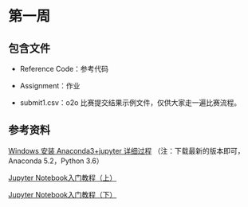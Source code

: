 # 第一周

## 包含文件

- Reference Code：参考代码

- Assignment：作业

- submit1.csv：o2o 比赛提交结果示例文件，仅供大家走一遍比赛流程。

## 参考资料

[Windows 安装 Anaconda3+jupyter 详细过程](https://blog.csdn.net/u012318074/article/details/77075209) （注：下载最新的版本即可，Anaconda 5.2，Python 3.6）

[Jupyter Notebook入门教程（上）](https://mp.weixin.qq.com/s/O2nTGOtqGR-V33-YJgPgJQ)

[Jupyter Notebook入门教程（下）]( https://mp.weixin.qq.com/s/AwSzkjlpwvdUzh6CmHq6AQ)



